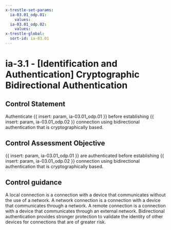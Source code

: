 ```yaml
---
x-trestle-set-params:
  ia-03.01_odp.01:
    values:
  ia-03.01_odp.02:
    values:
x-trestle-global:
  sort-id: ia-03.01
---
```


# ia-3.1 - \[Identification and Authentication\] Cryptographic Bidirectional Authentication

## Control Statement

Authenticate {{ insert: param, ia-03.01_odp.01 }} before establishing {{ insert: param, ia-03.01_odp.02 }} connection using bidirectional authentication that is cryptographically based.

## Control Assessment Objective

 {{ insert: param, ia-03.01_odp.01 }} are authenticated before establishing {{ insert: param, ia-03.01_odp.02 }} connection using bidirectional authentication that is cryptographically based.

## Control guidance

A local connection is a connection with a device that communicates without the use of a network. A network connection is a connection with a device that communicates through a network. A remote connection is a connection with a device that communicates through an external network. Bidirectional authentication provides stronger protection to validate the identity of other devices for connections that are of greater risk.
